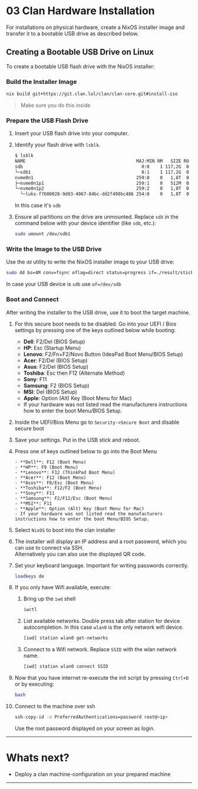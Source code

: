 # 03 Clan Hardware Installation

For installations on physical hardware, create a NixOS installer image and transfer it to a bootable USB drive as described below.

## Creating a Bootable USB Drive on Linux

To create a bootable USB flash drive with the NixOS installer:

### Build the Installer Image

```bash
nix build git+https://git.clan.lol/clan/clan-core.git#install-iso
```

> Make sure you do this inside

### Prepare the USB Flash Drive

1. Insert your USB flash drive into your computer.

2. Identify your flash drive with `lsblk`.

    ```bash
    $ lsblk
    NAME                                          MAJ:MIN RM   SIZE RO TYPE  MOUNTPOINTS
    sdb                                             8:0    1 117,2G  0 disk
    └─sdb1                                          8:1    1 117,2G  0 part  /run/media/qubasa/INTENSO
    nvme0n1                                       259:0    0   1,8T  0 disk
    ├─nvme0n1p1                                   259:1    0   512M  0 part  /boot
    └─nvme0n1p2                                   259:2    0   1,8T  0 part
      └─luks-f7600028-9d83-4967-84bc-dd2f498bc486 254:0    0   1,8T  0 crypt /nix/store
    ```

    In this case it's `sdb`

3. Ensure all partitions on the drive are unmounted. Replace `sdX` in the command below with your device identifier (like `sdb`, etc.):

    ```bash
    sudo umount /dev/sdb1
    ```

### Write the Image to the USB Drive

Use the `dd` utility to write the NixOS installer image to your USB drive:

  ```bash
  sudo dd bs=4M conv=fsync oflag=direct status=progress if=./result/stick.raw of=/dev/sd<X>
  ```

  In case your USB device is `sdb` use `of=/dev/sdb`

### Boot and Connect

After writing the installer to the USB drive, use it to boot the target machine.

1. For this secure boot needs to be disabled. Go into your UEFI / Bios settings by pressing one of the keys outlined below while booting:

   - **Dell**: F2/Del (BIOS Setup)
   - **HP**: Esc (Startup Menu)
   - **Lenovo**: F2/Fn+F2/Novo Button (IdeaPad Boot Menu/BIOS Setup)
   - **Acer**: F2/Del (BIOS Setup)
   - **Asus**: F2/Del (BIOS Setup)
   - **Toshiba**: Esc then F12 (Alternate Method)
   - **Sony**: F11
   - **Samsung**: F2 (BIOS Setup)
   - **MSI**: Del (BIOS Setup)
   - **Apple**: Option (Alt) Key (Boot Menu for Mac)
   - If your hardware was not listed read the manufacturers instructions how to enter the boot Menu/BIOS Setup.

2. Inside the UEFI/Bios Menu go to `Security->Secure Boot` and disable secure boot

3. Save your settings. Put in the USB stick and reboot.

4. Press one of keys outlined below to go into the Boot Menu

       - **Dell**: F12 (Boot Menu)
       - **HP**: F9 (Boot Menu)
       - **Lenovo**: F12 (ThinkPad Boot Menu)
       - **Acer**: F12 (Boot Menu)
       - **Asus**: F8/Esc (Boot Menu)
       - **Toshiba**: F12/F2 (Boot Menu)
       - **Sony**: F11
       - **Samsung**: F2/F12/Esc (Boot Menu)
       - **MSI**: F11
       - **Apple**: Option (Alt) Key (Boot Menu for Mac)
       - If your hardware was not listed read the manufacturers instructions how to enter the boot Menu/BIOS Setup.

5. Select `NixOS` to boot into the clan installer

6. The installer will display an IP address and a root password, which you can use to connect via SSH.  
    Alternatively you can also use the displayed QR code.

7. Set your keyboard language. Important for writing passwords correctly.

    ```bash
    loadkeys de
    ```

8. If you only have Wifi available, execute:

    1. Bring up the `iwd` shell

        ```bash
        iwctl
        ```

    2. List available networks. Double press tab after station for device autocompletion. In this case `wlan0` is the only network wifi device.

        ```bash
        [iwd] station wlan0 get-networks
        ```

    3. Connect to a Wifi network. Replace `SSID` with the wlan network name.

        ```bash
        [iwd] station wlan0 connect SSID
        ```

9. Now that you have internet re-execute the init script by pressing `Ctrl+D` or by executing:

    ```bash
    bash
    ```

10. Connect to the machine over ssh

    ```bash
    ssh-copy-id -o PreferredAuthentications=password root@<ip>
    ```

    Use the root password displayed on your screen as login.

---

# Whats next?

- Deploy a clan machine-configuration on your prepared machine

---
